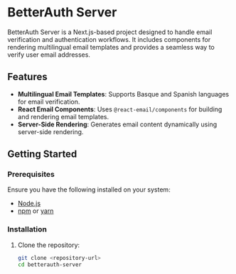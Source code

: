 # BetterAuth Server

BetterAuth Server is a Next.js-based project designed to handle email verification and authentication workflows. It includes components for rendering multilingual email templates and provides a seamless way to verify user email addresses.

## Features

- **Multilingual Email Templates**: Supports Basque and Spanish languages for email verification.
- **React Email Components**: Uses `@react-email/components` for building and rendering email templates.
- **Server-Side Rendering**: Generates email content dynamically using server-side rendering.

## Getting Started

### Prerequisites

Ensure you have the following installed on your system:

- [Node.js](https://nodejs.org/)
- [npm](https://www.npmjs.com/) or [yarn](https://yarnpkg.com/)

### Installation

1. Clone the repository:

   ```bash
   git clone <repository-url>
   cd betterauth-server